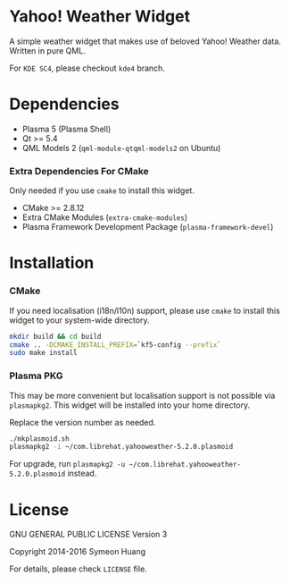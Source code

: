 Yahoo! Weather Widget
====

A simple weather widget that makes use of beloved Yahoo! Weather data. Written in pure QML.

For `KDE SC4`, please checkout `kde4` branch.

Dependencies
=====

- Plasma 5 (Plasma Shell)
- Qt >= 5.4
- QML Models 2 (`qml-module-qtqml-models2` on Ubuntu)

### Extra Dependencies For CMake ###

Only needed if you use `cmake` to install this widget.

- CMake >= 2.8.12
- Extra CMake Modules (`extra-cmake-modules`)
- Plasma Framework Development Package (`plasma-framework-devel`)

Installation
=====

### CMake ###

If you need localisation (i18n/l10n) support, please use `cmake` to install this widget to your system-wide directory.

```bash
mkdir build && cd build
cmake .. -DCMAKE_INSTALL_PREFIX=`kf5-config --prefix`
sudo make install
```

### Plasma PKG ###

This may be more convenient but localisation support is not possible via `plasmapkg2`. This widget will be installed into your home directory.

Replace the version number as needed.

```bash
./mkplasmoid.sh
plasmapkg2 -i ~/com.librehat.yahooweather-5.2.0.plasmoid
```

For upgrade, run `plasmapkg2 -u ~/com.librehat.yahooweather-5.2.0.plasmoid` instead.

License
=====

GNU GENERAL PUBLIC LICENSE Version 3

Copyright 2014-2016 Symeon Huang

For details, please check `LICENSE` file.
